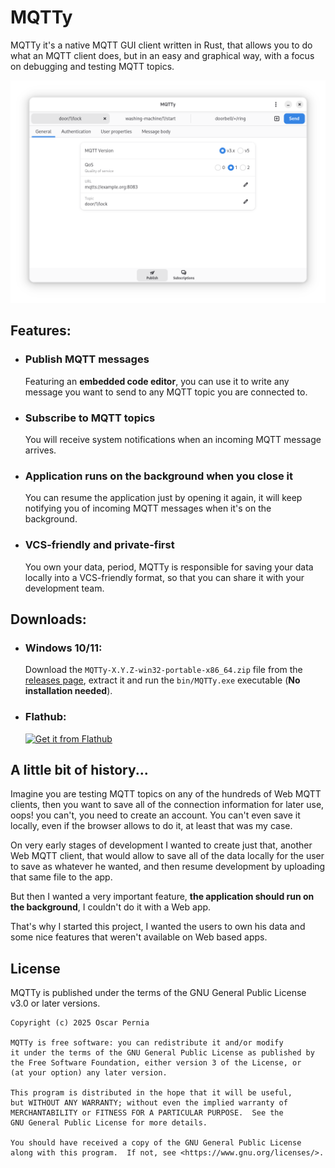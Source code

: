 # MQTTy

MQTTy it's a native MQTT GUI client written in Rust, that allows you to do what an MQTT client does, but in an easy and graphical way, with a focus on debugging and testing MQTT topics.

![Publish view](/data/screenshots/publish_view.png)

## Features:

- ### Publish MQTT messages

  Featuring an **embedded code editor**, you can use it to write any message you want to send to any MQTT topic you are connected to.

- ### Subscribe to MQTT topics

  You will receive system notifications when an incoming MQTT message arrives.

- ### Application runs on the background when you close it

  You can resume the application just by opening it again, it will keep notifying you of incoming MQTT messages when it's on the background.

- ### VCS-friendly and private-first

  You own your data, period, MQTTy is responsible for saving your data locally into a VCS-friendly format, so that you can share it with your development team.

## Downloads:

- ### Windows 10/11:
  Download the `MQTTy-X.Y.Z-win32-portable-x86_64.zip` file from the [releases page](https://github.com/otaxhu/MQTTy/releases/latest), extract it and run the `bin/MQTTy.exe` executable (**No installation needed**).

- ### Flathub:
  <a href="https://flathub.org/apps/io.github.otaxhu.MQTTy">
    <img src="https://flathub.org/api/badge?svg&locale=en" alt="Get it from Flathub">
  </a>

## A little bit of history...

Imagine you are testing MQTT topics on any of the hundreds of Web MQTT clients, then you want to save all of the connection information for later use, oops! you can't, you need to create an account. You can't even save it locally, even if the browser allows to do it, at least that was my case.

On very early stages of development I wanted to create just that, another Web MQTT client, that would allow to save all of the data locally for the user to save as whatever he wanted, and then resume development by uploading that same file to the app.

But then I wanted a very important feature, **the application should run on the background**, I couldn't do it with a Web app.

That's why I started this project, I wanted the users to own his data and some nice features that weren't available on Web based apps.

## License

MQTTy is published under the terms of the GNU General Public License v3.0 or later versions.

    Copyright (c) 2025 Oscar Pernia

    MQTTy is free software: you can redistribute it and/or modify
    it under the terms of the GNU General Public License as published by
    the Free Software Foundation, either version 3 of the License, or
    (at your option) any later version.

    This program is distributed in the hope that it will be useful,
    but WITHOUT ANY WARRANTY; without even the implied warranty of
    MERCHANTABILITY or FITNESS FOR A PARTICULAR PURPOSE.  See the
    GNU General Public License for more details.

    You should have received a copy of the GNU General Public License
    along with this program.  If not, see <https://www.gnu.org/licenses/>.
